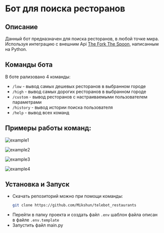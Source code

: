# Бот для поиска ресторанов
## Описание
Данный бот предназначен для поиска ресторанов, в любой точке мира. Используя интеграцию с внешним Api [The Fork The Spoon](https://rapidapi.com/apidojo/api/the-fork-the-spoon/),
написанным на Python.
## Команды бота
В боте рализовано 4 команды:
+ `/low` - вывод самых дешевых ресторанов в выбранном городе
+ `/high` - вывод самых дорогих ресторанов в выбранном городе
+ `/custom` - вывод ресторанов с настраиваемыми пользователем параметрами
+ `/history` - вывод истории поиска пользователя
+ `/help` - вывод всех команд
## Примеры работы команд:
![example1](https://github.com/Mikshun/telebot_restaurants/blob/master/example_images/img.png)

![example2](https://github.com/Mikshun/telebot_restaurants/blob/master/example_images/img_1.png)

![example3](https://github.com/Mikshun/telebot_restaurants/blob/master/example_images/img_2.png)

![example4](https://github.com/Mikshun/telebot_restaurants/blob/master/example_images/img_3.png)

## Установка и Запуск
+ Скачать репозиторий можно при помощи команды:
  ```bash 
  git clone https://github.com/Mikshun/telebot_restaurants
  ```
+ Перейти в папку проекта и создать файл `.env` шаблон файла описан в файле `.env.template`
+ Запустить файл main.py
